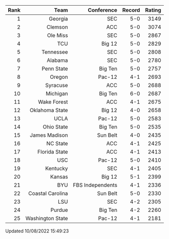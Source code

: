 | Rank  | Team                 | Conference           | Record   | Rating |
| ---:  | ---:                 | ---:                 | ---:     | ---:   |
| 1     | Georgia              | SEC                  | 5-0      | 3149   |
| 2     | Clemson              | ACC                  | 5-0      | 3074   |
| 3     | Ole Miss             | SEC                  | 5-0      | 2867   |
| 4     | TCU                  | Big 12               | 5-0      | 2829   |
| 5     | Tennessee            | SEC                  | 5-0      | 2808   |
| 6     | Alabama              | SEC                  | 5-0      | 2780   |
| 7     | Penn State           | Big Ten              | 5-0      | 2757   |
| 8     | Oregon               | Pac-12               | 4-1      | 2693   |
| 9     | Syracuse             | ACC                  | 5-0      | 2688   |
| 10    | Michigan             | Big Ten              | 6-0      | 2687   |
| 11    | Wake Forest          | ACC                  | 4-1      | 2675   |
| 12    | Oklahoma State       | Big 12               | 4-0      | 2658   |
| 13    | UCLA                 | Pac-12               | 5-0      | 2583   |
| 14    | Ohio State           | Big Ten              | 5-0      | 2535   |
| 15    | James Madison        | Sun Belt             | 4-0      | 2435   |
| 16    | NC State             | ACC                  | 4-1      | 2425   |
| 17    | Florida State        | ACC                  | 4-1      | 2413   |
| 18    | USC                  | Pac-12               | 5-0      | 2410   |
| 19    | Kentucky             | SEC                  | 4-1      | 2405   |
| 20    | Kansas               | Big 12               | 5-1      | 2399   |
| 21    | BYU                  | FBS Independents     | 4-1      | 2336   |
| 22    | Coastal Carolina     | Sun Belt             | 5-0      | 2330   |
| 23    | LSU                  | SEC                  | 4-2      | 2305   |
| 24    | Purdue               | Big Ten              | 4-2      | 2260   |
| 25    | Washington State     | Pac-12               | 4-1      | 2181   |

Updated 10/08/2022 15:49:23

